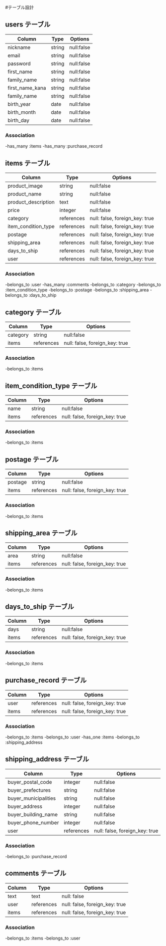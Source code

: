 #テーブル設計

## users テーブル

|Column          |Type   |Options    |
|--------------- |------ |---------- |
|nickname        |string |null:false |
|email           |string |null:false |
|password        |string |null:false |
|first_name      |string |null:false |
|family_name     |string |null:false |
|first_name_kana |string |null:false |
|family_name     |string |null:false |
|birth_year      |date   |null:false |
|birth_month     |date   |null:false |
|birth_day       |date   |null:false |

### Association

-has_many :items
-has_many :purchase_record

## items テーブル

|Column              |Type       |Options                        |
|--------------------|-----------|-------------------------------|
|product_image       |string     |null:false                     |
|product_name        |string     |null:false                     |
|product_description |text       |null:false                     |
|price               |integer    |null:false                     |
|category            |references |null: false, foreign_key: true |
|item_condition_type |references |null: false, foreign_key: true |
|postage             |references |null: false, foreign_key: true |
|shipping_area       |references |null: false, foreign_key: true |
|days_to_ship        |references |null: false, foreign_key: true |
|user                |references |null: false, foreign_key: true |

### Association

-belongs_to :user
-has_many :comments
-belongs_to :category
-belongs_to :item_condition_type
-belongs_to :postage
-belongs_to :shipping_area
-belongs_to :days_to_ship

## category テーブル

|Column   |Type       |Options                        |
|---------|-----------|-------------------------------|
|category |string     |null:false                     |
|items    |references |null: false, foreign_key: true |

### Association

-belongs_to :items

## item_condition_type テーブル

|Column|Type       |Options                        |
|------|-----------|-------------------------------|
|name  |string     |null:false                     |
|items |references |null: false, foreign_key: true |

### Association

-belongs_to :items

## postage テーブル

|Column  |Type       |Options                        |
|--------|-----------|-------------------------------|
|postage |string     |null:false                     |
|items   |references |null: false, foreign_key: true |

### Association

-belongs_to :items

## shipping_area テーブル

|Column|Type       |Options                        |
|------|-----------|-------------------------------|
|area  |string     |null:false                     |
|items |references |null: false, foreign_key: true |

### Association

-belongs_to :items

## days_to_ship テーブル

|Column|Type|Options|
|------|-----------|-------------------------------|
|days  |string     |null:false                     |
|items |references |null: false, foreign_key: true |

### Association

-belongs_to :items

## purchase_record テーブル

|Column|Type       |Options                        |
|------|-----------|-------------------------------|
|user  |references |null: false, foreign_key: true |
|items |references |null: false, foreign_key: true |

### Association

-belongs_to :items
-belongs_to :user
-has_one :items
-belongs_to :shipping_address

## shipping_address テーブル

|Column               |Type       |Options                       |
|---------------------|-----------|------------------------------|
|buyer_postal_code    |integer    |null:false                    |
|buyer_prefectures    |string     |null:false                    |
|buyer_municipalities |string     |null:false                    |
|buyer_address        |integer    |null:false                    |
|buyer_building_name  |string     |null:false                    |
|buyer_phone_number   |integer    |null:false                    |
|user                 |references |null: false, foreign_key: true|

### Association

-belongs_to :purchase_record

## comments テーブル

|Column |Type       |Options                        |
|-------|-----------|-------------------------------|
|text   |text       |null: false                    |
|user   |references |null: false, foreign_key: true |
|items  |references |null: false, foreign_key: true |


### Association

-belongs_to :items
-belongs_to :user
